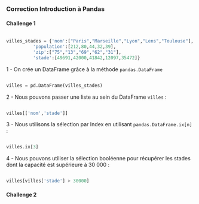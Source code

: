### Correction Introduction à Pandas

#### Challenge 1 

```python

villes_stades = {'nom':["Paris","Marseille","Lyon","Lens","Toulouse"],
          'population':[212,80,44,32,39],
          'zip':["75","13","69","62","31"],
          'stade':[49691,42000,41842,12097,35472]}

```


1 - On crée un DataFrame grâce à la méthode `pandas.DataFrame`

```python

villes = pd.DataFrame(villes_stades)

```

2 - Nous pouvons passer une liste au sein du DataFrame `villes` :

```python

villes[['nom','stade']]

```

3 - Nous utilisons la sélection par Index en utilisant `pandas.DataFrame.ix[n]` :

```python

villes.ix[3]

```

4 - Nous pouvons utiliser la sélection booléenne pour récupérer les stades dont la capacité est supérieure à 30 000 :

```python

villes[villes['stade'] > 30000]

```

#### Challenge 2 



